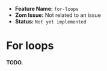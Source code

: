 - **Feature Name:** `for-loops` 
- **Zom Issue:** Not related to an issue 
- **Status:** `Not yet implemented`

# For loops

**TODO.**